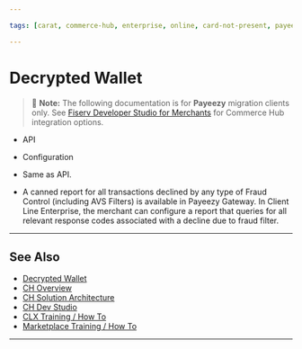 ```yaml
---

tags: [carat, commerce-hub, enterprise, online, card-not-present, payeezy]

---
```


# Decrypted Wallet

<!-- theme: danger -->
>  :memo: **Note:** The following documentation is for **Payeezy** migration clients only. See [Fiserv Developer Studio for Merchants](https://developer.fiserv.com/merchants) for Commerce Hub integration options.

<!--type: tab
titles: API, Configuration, Virtual Terminal, Reporting
-->

- API

<!--
type: tab
-->

- Configuration


<!--
type: tab
-->

- Same as API.

<!--
type: tab
-->

- A canned report for all transactions declined by any type of Fraud Control (including AVS Filters) is available in Payeezy Gateway.  In Client Line Enterprise, the merchant can configure a report that queries for all relevant response codes associated with a decline due to fraud filter.

<!-- type: tab-end -->

---
## See Also

- [Decrypted Wallet](?path=docs/Resources/API-Documents/Payments_VAS/Verification.md)
- [CH Overview](?path=docs/Resources/API-Documents/Payments_VAS/Verification.md)
- [CH Solution Architecture](?path=docs/Resources/API-Documents/Payments_VAS/Verification.md)
- [CH Dev Studio](?path=docs/Resources/API-Documents/Payments_VAS/Verification.md)
- [CLX Training / How To](?path=docs/Resources/API-Documents/Payments_VAS/Verification.md)
- [Marketplace Training / How To](?path=docs/Resources/API-Documents/Payments_VAS/Verification.md)


---
